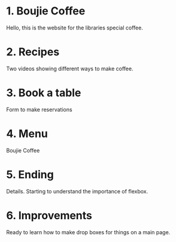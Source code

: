 # 1. Boujie Coffee

Hello, this is the website for the libraries special coffee.

# 2. Recipes

Two videos showing different ways to make coffee.

# 3. Book a table

Form to make reservations

# 4. Menu

Boujie Coffee

# 5. Ending

Details. Starting to understand the importance of flexbox.

# 6. Improvements

Ready to learn how to make drop boxes for things on a main page.

